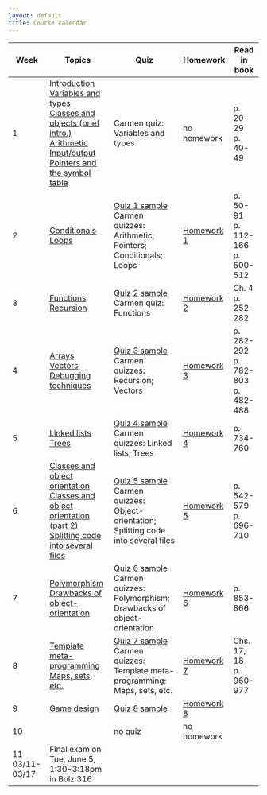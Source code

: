 ```yaml
---
layout: default
title: Course calendar
---
```


<table>
<thead>
  <tr>
    <th>Week</th>
    <th>Topics</th>
    <th>Quiz</th>
    <th>Homework</th>
    <th>Read in book</th>
  </tr>
</thead>
<tbody>
  <tr>
    <td>1</td>
    <td>   
      <a href="/lecture/introduction.html">Introduction</a>
      <br/>
      <a href="/lecture/variables-and-types.html">Variables and types</a>
      <br/>
      <a href="/lecture/classes-and-objects-brief.html">Classes and objects (brief intro.)</a>
      <br/>
      <a href="/lecture/arithmetic.html">Arithmetic</a>
      <br/>
      <a href="/lecture/input-output.html">Input/output</a>
      <br/>
      <a href="/lecture/pointers-symbol-table.html">Pointers and the symbol table</a>
    </td>
    <td>Carmen quiz: Variables and types</td>
    <td>no homework</td>
    <td>
      <div class="nowrap">
        p. 20-29
        <br/>
        p. 40-49
      </div>
    </td>
  </tr>
  <tr>
    <td>2</td>
    <td>
      <a href="/lecture/conditionals.html">Conditionals</a>
      <br/>
      <a href="/lecture/loops.html">Loops</a>
    </td>
    <td>
      <a href="/quiz/quiz-1-sample.html">Quiz 1 sample</a>
      <br/>
      Carmen quizzes: Arithmetic; Pointers; Conditionals; Loops
    </td>
    <td>
      <a href="/homework/homework-1.html">Homework 1</a>
    </td>
    <td>
      <div class="nowrap">
        p. 50-91
        <br/>
        p. 112-166
        <br/>
        p. 500-512
      </div>
    </td>
  </tr>
  <tr>
    <td>3</td>
    <td>
      <a href="/lecture/functions.html">Functions</a>
      <br/>
      <a href="/lecture/recursion.html">Recursion</a>
    </td>
    <td>
      <a href="/quiz/quiz-2-sample.html">Quiz 2 sample</a>
      <br/>
      Carmen quiz: Functions
    </td>
    <td>
      <a href="/homework/homework-2.html">Homework 2</a>
    </td>
    <td>
      <div class="nowrap">
        Ch. 4
        <br/>
        p. 252-282
      </div>
    </td>
  </tr>
  <tr>
    <td>4</td>
    <td>
      <a href="/lecture/arrays.html">Arrays</a>
      </br>
      <a href="/lecture/vectors.html">Vectors</a>
      <br/>
      <a href="/lecture/debugging.html">Debugging techniques</a>
    </td>
    <td>
      <a href="/quiz/quiz-3-sample.html">Quiz 3 sample</a>
      <br/>
      Carmen quizzes: Recursion; Vectors
    </td>
    <td>
      <a href="/homework/homework-3.html">Homework 3</a>
    </td>
    <td>
      <div class="nowrap">
        p. 282-292
        <br/>
        p. 782-803
        <br/>
        p. 482-488
      </div>
    </td>
  </tr>
  <tr>
    <td>5</td>
    <td>
      <a href="/lecture/linked-lists.html">Linked lists</a>
      <br/>
      <a href="/lecture/trees.html">Trees</a>
    </td>
    <td>
      <a href="/quiz/quiz-4-sample.html">Quiz 4 sample</a>
      <br/>
      Carmen quizzes: Linked lists; Trees
    </td>
    <td>
      <a href="/homework/homework-4.html">Homework 4</a>
    </td>
    <td>
      <div class="nowrap">
        p. 734-760
      </div>
    </td>
  </tr>
  <tr>
    <td>6</td>
    <td>
      <a href="/lecture/classes-and-object-orientation.html">Classes and object orientation</a>
      <br/>
      <a href="/lecture/classes-and-object-orientation-2.html">Classes and object orientation (part 2)</a>
      <br/>
      <a href="/lecture/splitting-code.html">Splitting code into several files</a>
    </td>
    <td>
      <a href="/quiz/quiz-5-sample.html">Quiz 5 sample</a>
      <br/>
      Carmen quizzes: Object-orientation; Splitting code into several files
    </td>
    <td>
      <a href="/homework/homework-5.html">Homework 5</a>
    </td>
    <td>
      <div class="nowrap">
        p. 542-579
        <br/>
        p. 696-710
      </div>
    </td>
  </tr>
  <tr>
    <td>7</td>
    <td>
      <a href="/lecture/polymorphism.html">Polymorphism</a>
      <br/>
      <a href="/lecture/drawbacks-of-object-orientation.html">Drawbacks of object-orientation</a>
      <br/>
    </td>
    <td>
      <a href="/quiz/quiz-6-sample.html">Quiz 6 sample</a>
      <br/>
      Carmen quizzes: Polymorphism; Drawbacks of object-orientation
    </td>
    <td>
      <a href="/homework/homework-6.html">Homework 6</a>
    </td>
    <td>
      <div class="nowrap">
        p. 853-866
      </div>
    </td>
  </tr>
  <tr>
    <td>8</td>
    <td>
      <a href="/lecture/template-metaprogramming.html">Template meta-programming</a>
      <br/>
      <a href="/lecture/maps-sets-etc.html">Maps, sets, etc.</a>
    </td>
    <td>
      <a href="/quiz/quiz-7-sample.html">Quiz 7 sample</a>
      <br/>
      Carmen quizzes: Template meta-programming; Maps, sets, etc.
    </td>
    <td>
      <a href="/homework/homework-7.html">Homework 7</a>
    </td>
    <td>
      Chs. 17, 18
      <br/>
      p. 960-977
    </td>
  </tr>
  <tr>
    <td>9</td>
    <td>
      <a href="/lecture/game-design.html">Game design</a>
    </td>
    <td>
      <a href="/quiz/quiz-8-sample.html">Quiz 8 sample</a>
    </td>
    <td>
      <a href="/homework/homework-8.html">Homework 8</a>
    </td>
    <td></td>
  </tr>
  <tr>
    <td>10</td>
    <td>
    </td>
    <td>no quiz</td>
    <td>no homework</td>
    <td></td>
  </tr>
  <tr>
    <td>11<br/>03/11-03/17</td>
    <td>
      Final exam on Tue, June 5, 1:30-3:18pm
      <br/>
      in Bolz 316
    </td>
    <td></td>
    <td></td>
    <td></td>
  </tr>
</tbody>
</table>
